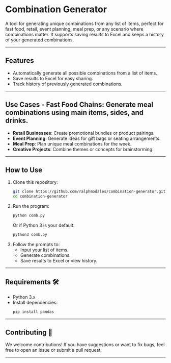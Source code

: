 
# Combination Generator 

A tool for generating unique combinations from any list of items, perfect for fast food, retail, event planning, meal prep, or any scenario where combinations matter. It supports saving results to Excel and keeps a history of your generated combinations.

---

## Features 
- Automatically generate all possible combinations from a list of items.
- Save results to Excel for easy sharing.
- Track history of previously generated combinations.

---

## Use Cases - **Fast Food Chains**: Generate meal combinations using main items, sides, and drinks.
- **Retail Businesses**: Create promotional bundles or product pairings.
- **Event Planning**: Generate ideas for gift bags or seating arrangements.
- **Meal Prep**: Plan unique meal combinations for the week.
- **Creative Projects**: Combine themes or concepts for brainstorming.

---

## How to Use 
1. Clone this repository:
   ```bash
   git clone https://github.com/ralphmodales/combination-generator.git
   cd combination-generator
   ```
2. Run the program:
   ```bash
   python comb.py
   ```
   Or if Python 3 is your default:
   ```bash
   python3 comb.py
   ```
3. Follow the prompts to:
   - Input your list of items.
   - Generate combinations.
   - Save results to Excel or view history.

---

## Requirements 🛠️
- Python 3.x
- Install dependencies:
  ```bash
  pip install pandas
  ```

---

## Contributing 🤝
We welcome contributions! If you have suggestions or want to fix bugs, feel free to open an issue or submit a pull request.

---
